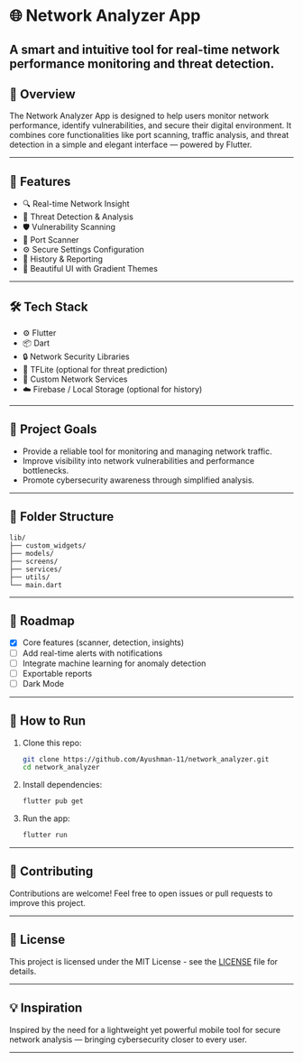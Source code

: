 # 🌐 Network Analyzer App

A smart and intuitive tool for real-time network performance monitoring and threat detection.
---

## 📌 Overview

The Network Analyzer App is designed to help users monitor network performance, identify vulnerabilities, and secure their digital environment. It combines core functionalities like port scanning, traffic analysis, and threat detection in a simple and elegant interface — powered by Flutter.

---

## 🚀 Features

- 🔍 Real-time Network Insight  
- 🧠 Threat Detection & Analysis  
- 🛡️ Vulnerability Scanning  
- 📡 Port Scanner  
- ⚙️ Secure Settings Configuration  
- 🧾 History & Reporting  
- 🎨 Beautiful UI with Gradient Themes  

---

## 🛠️ Tech Stack

- ⚙️ Flutter
- 📦 Dart
- 🔒 Network Security Libraries
- 🔬 TFLite (optional for threat prediction)
- 🧪 Custom Network Services
- ☁️ Firebase / Local Storage (optional for history)

---

## 🎯 Project Goals

- Provide a reliable tool for monitoring and managing network traffic.
- Improve visibility into network vulnerabilities and performance bottlenecks.
- Promote cybersecurity awareness through simplified analysis.

---

## 🧭 Folder Structure

```
lib/
├── custom_widgets/
├── models/
├── screens/
├── services/
├── utils/
└── main.dart
```

---

## 🔮 Roadmap

- [x] Core features (scanner, detection, insights)
- [ ] Add real-time alerts with notifications
- [ ] Integrate machine learning for anomaly detection
- [ ] Exportable reports
- [ ] Dark Mode

---

## 🧪 How to Run

1. Clone this repo:
   ```bash
   git clone https://github.com/Ayushman-11/network_analyzer.git
   cd network_analyzer
   ```

2. Install dependencies:
   ```bash
   flutter pub get
   ```

3. Run the app:
   ```bash
   flutter run
   ```

---

## 🤝 Contributing

Contributions are welcome! Feel free to open issues or pull requests to improve this project.

---

## 📄 License

This project is licensed under the MIT License - see the [LICENSE](LICENSE) file for details.

---

## 💡 Inspiration

Inspired by the need for a lightweight yet powerful mobile tool for secure network analysis — bringing cybersecurity closer to every user.

---


